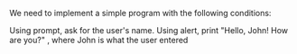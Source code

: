 We need to implement a simple program with the following conditions:

Using prompt, ask for the user's name.
Using alert, print "Hello, John! How are you?" , where John is what the user entered
